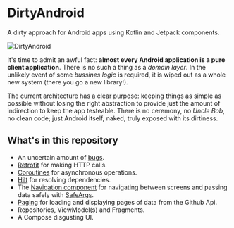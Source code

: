 # DirtyAndroid

A dirty approach for Android apps using Kotlin and Jetpack components.

![DirtyAndroid](dirty.jpg)

It's time to admit an awful fact: **almost every Android application is a pure client application**. There is no such a thing as a *domain layer*. In the unlikely event of some *bussines logic* is required, it is wiped out as a whole new system (there you go a new library!).

The current architecture has a clear purpose: keeping things as simple as possible without losing the right abstraction to provide just the  amount of indirection to keep the app testeable. There is no ceremony, no *Uncle Bob*, no clean code; just Android itself, naked, truly exposed with its dirtiness.


## What's in this repository

* An uncertain amount of [bugs](httpss://en.wikipedia.org/wiki/Software_bug).
* [Retrofit](https://github.com/square/retrofit) for making HTTP calls.
* [Coroutines](https://github.com/ReactiveX/RxJava) for asynchronous operations.
* [Hilt](https://developer.android.com/training/dependency-injection/hilt-android) for resolving dependencies.
* The [Navigation component](https://developer.android.com/guide/navigation/navigation-getting-started) for navigating between screens and passing data safely with [SafeArgs](https://developer.android.com/guide/navigation/navigation-pass-data).
* [Paging](https://developer.android.com/topic/libraries/architecture/paging/v3-overview) for loading and displaying pages of data from the Github Api.
* Repositories, ViewModel(s) and Fragments.
* A Compose disgusting UI.
